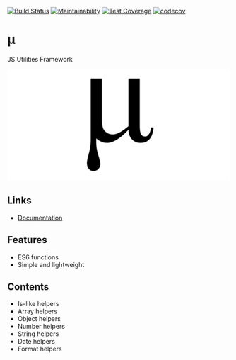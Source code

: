 [![Build Status](https://travis-ci.org/efureev/mu.svg?branch=master)](https://travis-ci.org/efureev/mu)
[![Maintainability](https://api.codeclimate.com/v1/badges/0279a1deefdae66f9e66/maintainability)](https://codeclimate.com/github/efureev/mu/maintainability)
[![Test Coverage](https://api.codeclimate.com/v1/badges/0279a1deefdae66f9e66/test_coverage)](https://codeclimate.com/github/efureev/mu/test_coverage)
[![codecov](https://codecov.io/gh/efureev/mu/branch/master/graph/badge.svg)](https://codecov.io/gh/efureev/mu)


# µ
JS Utilities Framework

<p align="center">
  <a href="https://efureev.github.io/mu">
    <img alt="mu" src="./docs/media/mu.png">
  </a>
</p>

## Links

- [Documentation](https://efureev.github.io/mu)

## Features

- ES6 functions
- Simple and lightweight

## Contents

- Is-like helpers
- Array helpers
- Object helpers
- Number helpers
- String helpers
- Date helpers
- Format helpers

